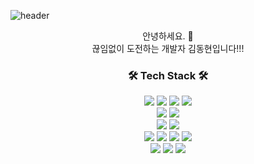 ![header](https://capsule-render.vercel.app/api?type=slice&color=&height=300&section=header&text=DongHyunKim&fontSize=90&fontColor=ffffff&align=center&animation=fadeIn)


<div align="center">
안녕하세요. 👋 <br>
끊임없이 도전하는 개발자 김동현입니다!!!
</div>

<h3 align="center"> 🛠️ Tech Stack 🛠️ </h3>

<div align="center">
  <img src="https://img.shields.io/badge/Java-007396?style=flat&logo=Java&logoColor=white"/>  
  <img src="https://img.shields.io/badge/JavaScript-F7DF1E?style=flat&logo=JavaScript&logoColor=white"/>
  <img src="https://img.shields.io/badge/jQuery-0769AD?style=flat&logo=jQuery&logoColor=white"/>
  <img src="https://img.shields.io/badge/JSON-000000?style=flat&logo=JSON&logoColor=white"/>
  <br>
  
  <img src="https://img.shields.io/badge/Spring-6DB33F?style=flat&logo=Spring&logoColor=white"/>
  <img src="https://img.shields.io/badge/Spring Boot-6DB33F?style=flat&logo=Spring Boot&logoColor=white"/>
  <br>
  
  <img src="https://img.shields.io/badge/CSS-1572B6?style=flat&logo=CSS&logoColor=white"/>
  <img src="https://img.shields.io/badge/Bootstrap-7952B3?style=flat&logo=Bootstrap&logoColor=white"/>
  <br>
  
  <img src="https://img.shields.io/badge/Oracle-F80000?style=flat&logo=Oracle&logoColor=white"/>
  <img src="https://img.shields.io/badge/MySQL-4479A1?style=flat&logo=MySQL&logoColor=white"/>
  <img src="https://img.shields.io/badge/MariaDB-003545?style=flat&logo=MariaDB&logoColor=white"/>
  <img src="https://img.shields.io/badge/Linux-FCC624?style=flat&logo=Linux&logoColor=white"/>
  <br>

  <img src="https://img.shields.io/badge/GitHub-181717?style=flat&logo=GitHub&logoColor=white"/>
  <img src="https://img.shields.io/badge/ApacheHadoop-66CCFF?style=flat&logo=ApacheHadoop&logoColor=white"/>
  <img src="https://img.shields.io/badge/RStudio-75AADB?style=flat&logo=RStudio&logoColor=white"/>
  <br>

</div>



<!--
**Dongjanara/dongjanara** is a ✨ _special_ ✨ repository because its `README.md` (this file) appears on your GitHub profile.

Here are some ideas to get you started:

- 🔭 I’m currently working on ...
- 🌱 I’m currently learning ...
- 👯 I’m looking to collaborate on ...
- 🤔 I’m looking for help with ...
- 💬 Ask me about ...
- 📫 How to reach me: ...
- 😄 Pronouns: ...
- ⚡ Fun fact: ...
-->

